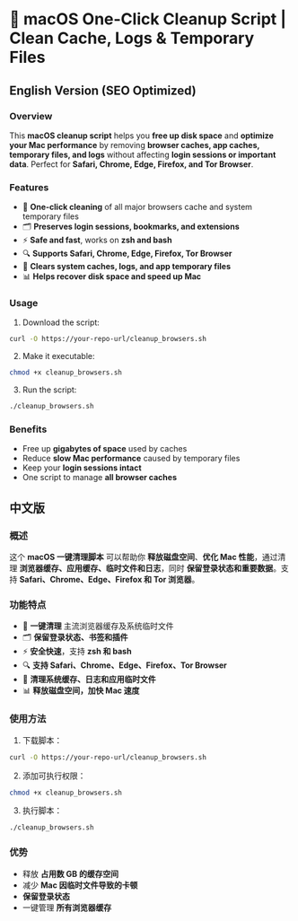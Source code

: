 # 🚀 macOS One-Click Cleanup Script | Clean Cache, Logs & Temporary Files

## English Version (SEO Optimized)

### Overview
This **macOS cleanup script** helps you **free up disk space** and **optimize your Mac performance** by removing **browser caches, app caches, temporary files, and logs** without affecting **login sessions or important data**. Perfect for **Safari, Chrome, Edge, Firefox, and Tor Browser**.

### Features
- 🧹 **One-click cleaning** of all major browsers cache and system temporary files
- 🗂️ **Preserves login sessions, bookmarks, and extensions**
- ⚡ **Safe and fast**, works on **zsh and bash**
- 🔍 **Supports Safari, Chrome, Edge, Firefox, Tor Browser**
- 💾 **Clears system caches, logs, and app temporary files**
- 📊 **Helps recover disk space and speed up Mac**

### Usage
1. Download the script:
```bash
curl -O https://your-repo-url/cleanup_browsers.sh
````

2. Make it executable:

```bash
chmod +x cleanup_browsers.sh
```

3. Run the script:

```bash
./cleanup_browsers.sh
```

### Benefits

* Free up **gigabytes of space** used by caches
* Reduce **slow Mac performance** caused by temporary files
* Keep your **login sessions intact**
* One script to manage **all browser caches**

## 中文版

### 概述

这个 **macOS 一键清理脚本** 可以帮助你 **释放磁盘空间**、**优化 Mac 性能**，通过清理 **浏览器缓存、应用缓存、临时文件和日志**，同时 **保留登录状态和重要数据**。支持 **Safari、Chrome、Edge、Firefox 和 Tor 浏览器**。

### 功能特点

* 🧹 **一键清理** 主流浏览器缓存及系统临时文件
* 🗂️ **保留登录状态、书签和插件**
* ⚡ **安全快速**，支持 **zsh 和 bash**
* 🔍 **支持 Safari、Chrome、Edge、Firefox、Tor Browser**
* 💾 **清理系统缓存、日志和应用临时文件**
* 📊 **释放磁盘空间，加快 Mac 速度**

### 使用方法

1. 下载脚本：

```bash
curl -O https://your-repo-url/cleanup_browsers.sh
```

2. 添加可执行权限：

```bash
chmod +x cleanup_browsers.sh
```

3. 执行脚本：

```bash
./cleanup_browsers.sh
```

### 优势

* 释放 **占用数 GB 的缓存空间**
* 减少 **Mac 因临时文件导致的卡顿**
* **保留登录状态**
* 一键管理 **所有浏览器缓存**


